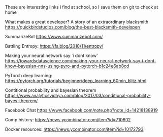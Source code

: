 These are interesting links i find at school, so I save them on git to check at home

What makes a great developer? A story of an extraordinary blacksmith
https://quickbirdstudios.com/blog/the-best-blacksmith-developer/

SummarizeBot
https://www.summarizebot.com/

Battling Entropy:
https://fs.blog/2018/11/entropy/

Making your neural network say 'i dont know'
https://towardsdatascience.com/making-your-neural-network-say-i-dont-know-bayesian-nns-using-pyro-and-pytorch-b1c24e6ab8cd

PyTorch deep learning:
https://pytorch.org/tutorials/beginner/deep_learning_60min_blitz.html

Contitional probability and bayesian theorem
https://www.analyticsvidhya.com/blog/2017/03/conditional-probability-bayes-theorem/

Facebook Chat
https://www.facebook.com/note.php?note_id=14218138919

Comp history:
https://news.ycombinator.com/item?id=710802

Docker resources:
https://news.ycombinator.com/item?id=10172793
